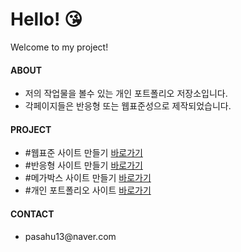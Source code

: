# Hello! 😘
Welcome to my project!

<h4>ABOUT</h4>
<ul>
  <li>저의 작업물을 볼수 있는 개인 포트폴리오 저장소입니다.</li>
  <li>각페이지들은 반응형 또는 웹표준성으로 제작되었습니다.</li>
</ul>

<h4>PROJECT</h4>
<ul>
  <li>#웹표준 사이트 만들기 <a href="https://park-sanghyun.github.io/dothome1/webstandard/index.html">바로가기</a></li>
  <li>#반응형 사이트 만들기 <a href="https://park-sanghyun.github.io/dothome1/responsive/index.html">바로가기</a></li>
  <li>#메가박스 사이트 만들기 <a href="https://park-sanghyun.github.io/dothome1/megabox/assets/index.html">바로가기</a></li>
  <li>#개인 포트폴리오 사이트 <a href="https://park-sanghyun.github.io/dothome1/port/index4.html">바로가기</a></li>
</ul>

<h4>CONTACT</h4>
<ul>
  <li>pasahu13@naver.com</li>
</ul>
